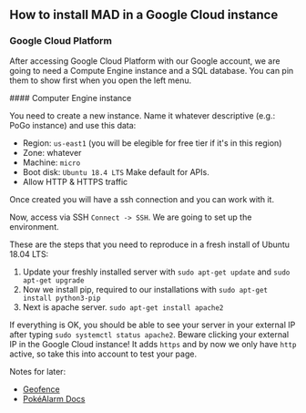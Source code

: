 ## How to install MAD in a Google Cloud instance

### Google Cloud Platform

After accessing Google Cloud Platform with our Google account, we are going to need a Compute Engine instance and a SQL database. You can pin them to show first when you open the left menu. 

#### Computer Engine instance 

You need to create a new instance. Name it whatever descriptive (e.g.: PoGo instance) and use this data:
* Region: `us-east1` (you will be elegible for free tier if it's in this region)
* Zone: whatever
* Machine: `micro`
* Boot disk: `Ubuntu 18.4 LTS`
Make default for APIs.
* Allow HTTP & HTTPS traffic

Once created you will have a ssh connection and you can work with it. 

Now, access via SSH `Connect -> SSH`. We are going to set up the environment.

These are the steps that you need to reproduce in a fresh install of Ubuntu 18.04 LTS:

1. Update your freshly installed server with `sudo apt-get update` and `sudo apt-get upgrade`
2. Now we install pip, required to our installations with `sudo apt-get install python3-pip`
3. Next is apache server. `sudo apt-get install apache2`

If everything is OK, you should be able to see your server in your external IP after typing `sudo systemctl status apache2`. Beware clicking your external IP in the Google Cloud instance! It adds `https` and by now we only have `http` active, so take this into account to test your page. 

Notes for later: 
* [Geofence](http://geo.jasparke.net/)
* [PokéAlarm Docs](https://buildmedia.readthedocs.org/media/pdf/pa/latest/pa.pdf)
